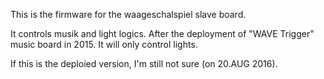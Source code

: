 This is the firmware for the waageschalspiel slave board.

It controls musik and light logics. After the deployment of "WAVE Trigger" music board in 2015. It will only control lights.

If this is the deploied version, I'm still not sure (on 20.AUG 2016).